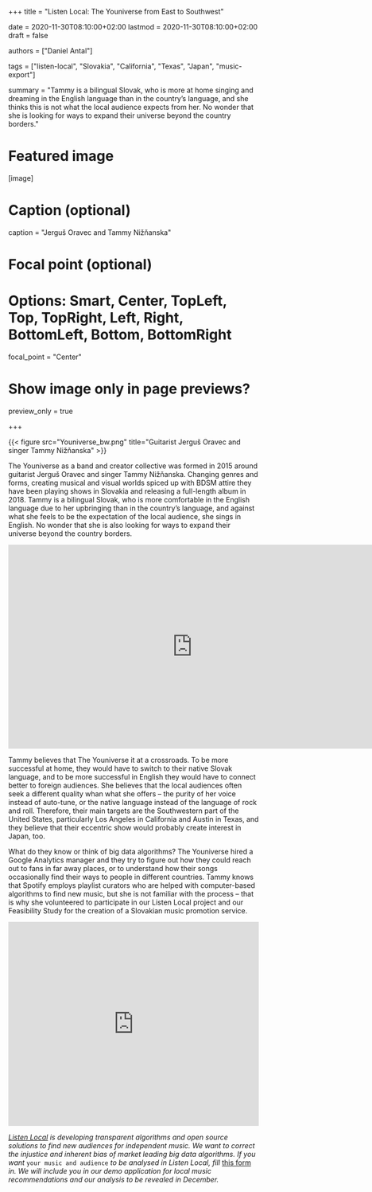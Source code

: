 +++
title = "Listen Local: The Youniverse from East to Southwest"

date = 2020-11-30T08:10:00+02:00
lastmod = 2020-11-30T08:10:00+02:00
draft = false

authors = ["Daniel Antal"]

tags = ["listen-local", "Slovakia", "California", "Texas", "Japan", "music-export"]

summary = "Tammy is a bilingual Slovak, who is more at home singing and dreaming in the English language than in the country’s language, and she thinks this is not what the local audience expects from her. No wonder that she is looking for ways to expand their universe beyond the country borders."


# Featured image
[image]
  # Caption (optional)
  caption = "Jerguš Oravec and Tammy Nižňanska"

  # Focal point (optional)
  # Options: Smart, Center, TopLeft, Top, TopRight, Left, Right, BottomLeft, Bottom, BottomRight
  focal_point = "Center"

  # Show image only in page previews?
  preview_only = true

+++

{{< figure src="Youniverse_bw.png" title="Guitarist Jerguš Oravec and singer Tammy Nižňanska" >}}
 
The Youniverse as a band and creator collective was formed in 2015 around guitarist Jerguš Oravec and singer Tammy Nižňanska. Changing genres and forms, creating musical and visual worlds spiced up with BDSM attire they have been playing shows in Slovakia and releasing a full-length album in 2018.  Tammy is a bilingual Slovak, who is more comfortable in the English language due to her upbringing than in the country’s language, and against what she feels to be the expectation of the local audience, she sings in English.  No wonder that she is also looking for ways to expand their universe beyond the country borders.

<iframe width="740" height="410" src="https://www.youtube.com/embed/bYsOnmUeLHE" frameborder="0" allow="accelerometer; autoplay; clipboard-write; encrypted-media; gyroscope; picture-in-picture" allowfullscreen></iframe>

Tammy believes that The Youniverse it at a crossroads.  To be more successful at home, they would have to switch to their native Slovak language, and to be more successful in English they would have to connect better to foreign audiences.  She believes that the local audiences often seek a different quality whan what she offers – the purity of her voice instead of auto-tune, or the native language instead of the language of rock and roll. Therefore, their main targets are the Southwestern part of the United States, particularly Los Angeles in California and Austin in Texas, and they believe that their eccentric show would probably create interest in Japan, too.

What do they know or think of big data algorithms? The Youniverse hired a Google Analytics manager and they try to figure out how they could reach out to fans in far away places, or to understand how their songs occasionally find their ways to people in different countries.  Tammy knows that Spotify employs playlist curators who are helped with computer-based algorithms to find new music, but she is not familiar with the process – that is why she volunteered to participate in our Listen Local project and our Feasibility Study for the creation of a Slovakian music promotion service.

<iframe allow="autoplay *; encrypted-media *; fullscreen *" frameborder="0" height="410" style="width:100%;max-width:740px;overflow:hidden;background:transparent;" sandbox="allow-forms allow-popups allow-same-origin allow-scripts allow-storage-access-by-user-activation allow-top-navigation-by-user-activation" src="https://embed.music.apple.com/sk/artist/the-youniverse/1097209024"></iframe>

*[Listen Local](https://dataandlyrics.com/tag/listen-local/) is developing transparent algorithms and open source solutions to find new audiences for independent music. We want to correct the injustice and inherent bias of market leading big data algorithms. If you want* `your music and audience` *to be analysed in Listen Local, fill* [this form](https://www.surveymonkey.com/r/ll_collector_2020) *in. We will include you in our demo application for local music recommendations and our analysis to be revealed in December.*